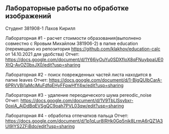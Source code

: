 ## Лабораторные работы по обработке изображений
Студент 381908-1 Лахов Кирилл

Лабораторная #1 - расчет стоимости образования(выполнено совместно с Яровым Михайлом 381906-2) в папке education (перемещено из
репозитория https://github.com/klakhov/education-calc от 14.10.2021 для удобства)
Отчет: https://docs.google.com/document/d/1Y66jyOuYu0SDXfIoX8qFNuybpaUE0XtQ-AvOZ0bxJX0/edit?usp=sharing

Лабораторная #2 - поиск поврежденных частей листа находится в папке leaves
Отчет: https://docs.google.com/document/d/1-BjgQUIbCarA-6PRVVBj1aMciMuFdfqEHyFFpwHfY4w/edit?usp=sharing

Лабораторная #3 - удаление переодического шума pereodic_noise
Отчет: https://docs.google.com/document/d/1V9TbLlSsybxr-0oxiA_AjDdBqEVSgQC9oah7PVL03qw/edit?usp=sharing

Лабораторная #4 - обработка отпечатков пальца
Отчет: https://docs.google.com/document/d/1p1qLur8lRHk0Gp5nik8LrmA6rQZ1A3Ul9IYS2ZFiBdo/edit?usp=sharing